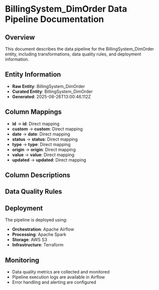 # BillingSystem_DimOrder Data Pipeline Documentation

## Overview
This document describes the data pipeline for the BillingSystem_DimOrder entity, including transformations, data quality rules, and deployment information.

## Entity Information
- **Raw Entity**: BillingSystem_DimOrder
- **Curated Entity**: BillingSystem_DimOrder
- **Generated**: 2025-08-26T13:00:46.112Z

## Column Mappings
- **id** → **id**: Direct mapping
- **custom** → **custom**: Direct mapping
- **date** → **date**: Direct mapping
- **status** → **status**: Direct mapping
- **type** → **type**: Direct mapping
- **origin** → **origin**: Direct mapping
- **value** → **value**: Direct mapping
- **updated** → **updated**: Direct mapping

## Column Descriptions


## Data Quality Rules


## Deployment
The pipeline is deployed using:
- **Orchestration**: Apache Airflow
- **Processing**: Apache Spark
- **Storage**: AWS S3
- **Infrastructure**: Terraform

## Monitoring
- Data quality metrics are collected and monitored
- Pipeline execution logs are available in Airflow
- Error handling and alerting are configured